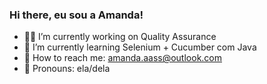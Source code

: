 ### Hi there, eu sou a Amanda!

- 👩‍💻 I’m currently working on  Quality Assurance
- 🌱 I’m currently learning  Selenium + Cucumber com Java
- 📧 How to reach me: amanda.aass@outlook.com
- 👩 Pronouns: ela/dela
